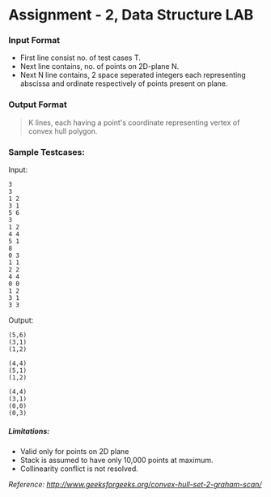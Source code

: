 # Assignment - 2, Data Structure LAB

### Input Format
* First line consist no. of test cases T.
* Next line contains, no. of points on 2D-plane N.
* Next N line contains, 2 space seperated integers each representing abscissa and ordinate respectively of points present on plane.

### Output Format
> K lines, each having a point's coordinate representing vertex of convex hull polygon.


### Sample Testcases:
Input:  
```
3
3
1 2
3 1
5 6
3
1 2
4 4
5 1
8
0 3
1 1
2 2
4 4
0 0
1 2
3 1
3 3
```

Output:
```
(5,6)
(3,1)
(1,2)

(4,4)
(5,1)
(1,2) 

(4,4)
(3,1)
(0,0)
(0,3)
```

##### Limitations: 
* Valid only for points on 2D plane
* Stack is assumed to have only 10,000 points at maximum.
* Collinearity conflict is not resolved.


*Reference: <http://www.geeksforgeeks.org/convex-hull-set-2-graham-scan/>*
